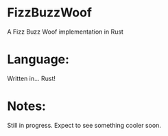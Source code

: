# FizzBuzzWoof
A Fizz Buzz Woof implementation in Rust

# Language:
Written in... Rust!

# Notes:
Still in progress. Expect to see something cooler soon.
